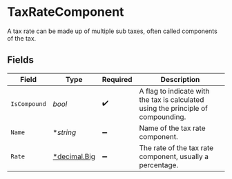 # TaxRateComponent

A tax rate can be made up of multiple sub taxes, often called components of the tax.


## Fields

| Field                                                                              | Type                                                                               | Required                                                                           | Description                                                                        |
| ---------------------------------------------------------------------------------- | ---------------------------------------------------------------------------------- | ---------------------------------------------------------------------------------- | ---------------------------------------------------------------------------------- |
| `IsCompound`                                                                       | *bool*                                                                             | :heavy_check_mark:                                                                 | A flag to indicate with the tax is calculated using the principle of compounding.  |
| `Name`                                                                             | **string*                                                                          | :heavy_minus_sign:                                                                 | Name of the tax rate component.                                                    |
| `Rate`                                                                             | [*decimal.Big](https://pkg.go.dev/github.com/ericlagergren/decimal#Big)            | :heavy_minus_sign:                                                                 | The rate of the tax rate component, usually a percentage.                          |